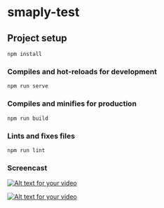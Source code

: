 # smaply-test

## Project setup
```
npm install
```

### Compiles and hot-reloads for development
```
npm run serve
```

### Compiles and minifies for production
```
npm run build
```

### Lints and fixes files
```
npm run lint
```

### Screencast 

[![Alt text for your video](https://user-images.githubusercontent.com/5918438/114282460-d2d07180-9a4c-11eb-88ba-6ade47ab11e6.png)](https://user-images.githubusercontent.com/5918438/114281968-03fb7280-9a4a-11eb-8984-e7841ecb15ee.mp4 "Put hover text here!")


[![Alt text for your video](https://user-images.githubusercontent.com/5918438/114282134-c5b28300-9a4a-11eb-93dc-fec78ea3804e.png)](https://user-images.githubusercontent.com/5918438/114281968-03fb7280-9a4a-11eb-8984-e7841ecb15ee.mp4 "Click to watch Screencast")


